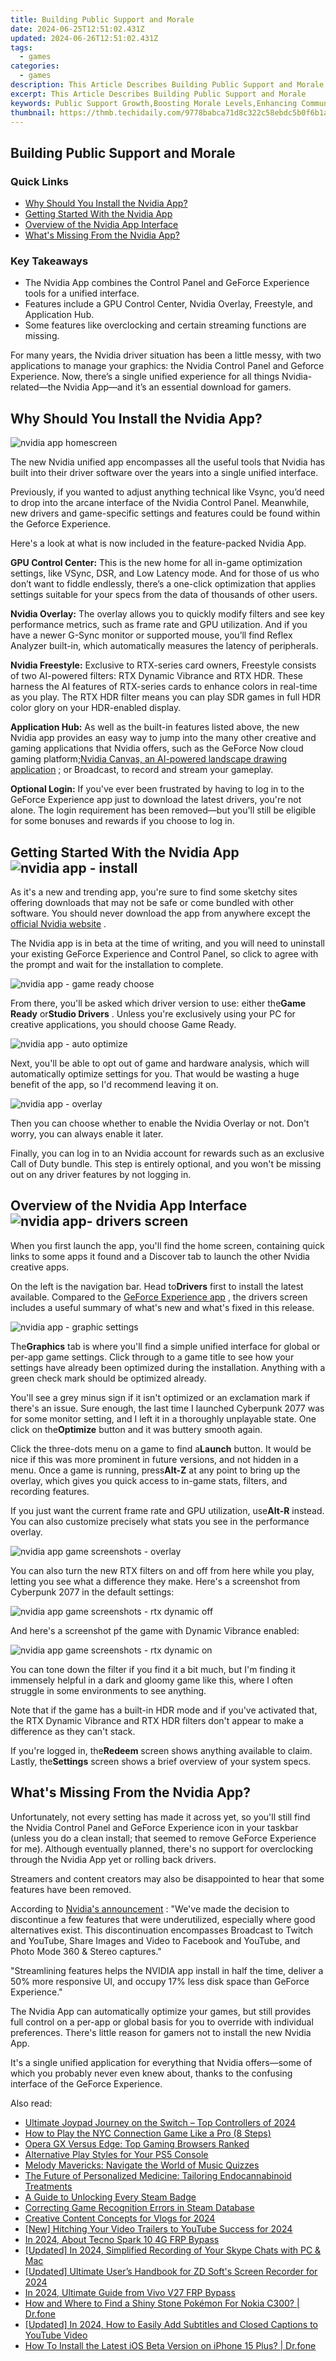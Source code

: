 ```yaml
---
title: Building Public Support and Morale
date: 2024-06-25T12:51:02.431Z
updated: 2024-06-26T12:51:02.431Z
tags:
  - games
categories:
  - games
description: This Article Describes Building Public Support and Morale
excerpt: This Article Describes Building Public Support and Morale
keywords: Public Support Growth,Boosting Morale Levels,Enhancing Community Spirit,Rallying Public Interest,Increasing Support Engagement,Elevating Morale Awareness,Strengthening Group Pride
thumbnail: https://thmb.techidaily.com/9778babca71d8c322c58ebdc5b0f6b1ae6df8f808a7e29b4ee7032e1868f5ab0.jpg
---
```


## Building Public Support and Morale

### Quick Links

* [Why Should You Install the Nvidia App?](#why-should-you-install-the-nvidia-app)
* [Getting Started With the Nvidia App](#getting-started-with-the-nvidia-app)
* [Overview of the Nvidia App Interface](#overview-of-the-nvidia-app-interface)
* [What's Missing From the Nvidia App?](#what-39-s-missing-from-the-nvidia-app)

### Key Takeaways

* The Nvidia App combines the Control Panel and GeForce Experience tools for a unified interface.
* Features include a GPU Control Center, Nvidia Overlay, Freestyle, and Application Hub.
* Some features like overclocking and certain streaming functions are missing.

 For many years, the Nvidia driver situation has been a little messy, with two applications to manage your graphics: the Nvidia Control Panel and Geforce Experience. Now, there’s a single unified experience for all things Nvidia-related—the Nvidia App—and it’s an essential download for gamers.

## Why Should You Install the Nvidia App?

![nvidia app homescreen](https://static0.makeuseofimages.com/wordpress/wp-content/uploads/2024/02/nvidia-app-homescreen.PNG)

 The new Nvidia unified app encompasses all the useful tools that Nvidia has built into their driver software over the years into a single unified interface.

 Previously, if you wanted to adjust anything technical like Vsync, you’d need to drop into the arcane interface of the Nvidia Control Panel. Meanwhile, new drivers and game-specific settings and features could be found within the Geforce Experience.

 Here's a look at what is now included in the feature-packed Nvidia App.

**GPU Control Center:** This is the new home for all in-game optimization settings, like VSync, DSR, and Low Latency mode. And for those of us who don’t want to fiddle endlessly, there’s a one-click optimization that applies settings suitable for your specs from the data of thousands of other users.

**Nvidia Overlay:** The overlay allows you to quickly modify filters and see key performance metrics, such as frame rate and GPU utilization. And if you have a newer G-Sync monitor or supported mouse, you’ll find Reflex Analyzer built-in, which automatically measures the latency of peripherals.

**Nvidia Freestyle:** Exclusive to RTX-series card owners, Freestyle consists of two AI-powered filters: RTX Dynamic Vibrance and RTX HDR. These harness the AI features of RTX-series cards to enhance colors in real-time as you play. The RTX HDR filter means you can play SDR games in full HDR color glory on your HDR-enabled display.

**Application Hub:** As well as the built-in features listed above, the new Nvidia app provides an easy way to jump into the many other creative and gaming applications that Nvidia offers, such as the GeForce Now cloud gaming platform;[Nvidia Canvas, an AI-powered landscape drawing application](https://www.makeuseof.com/nvidia-canvas-app-converts-doodles-into-lifelike-photos/) ; or Broadcast, to record and stream your gameplay.

**Optional Login:** If you've ever been frustrated by having to log in to the GeForce Experience app just to download the latest drivers, you're not alone. The login requirement has been removed—but you'll still be eligible for some bonuses and rewards if you choose to log in.

## Getting Started With the Nvidia App ![nvidia app - install](https://static1.makeuseofimages.com/wordpress/wp-content/uploads/2024/02/nvidia-app-install.PNG)

 As it's a new and trending app, you're sure to find some sketchy sites offering downloads that may not be safe or come bundled with other software. You should never download the app from anywhere except the [official Nvidia website](https://www.nvidia.com/en-us/software/nvidia-app/) .

 The Nvidia app is in beta at the time of writing, and you will need to uninstall your existing GeForce Experience and Control Panel, so click to agree with the prompt and wait for the installation to complete.

![nvidia app - game ready choose](https://static1.makeuseofimages.com/wordpress/wp-content/uploads/2024/02/nvidia-app-game-ready-choose.PNG)

 From there, you'll be asked which driver version to use: either the**Game Ready** or**Studio Drivers** . Unless you're exclusively using your PC for creative applications, you should choose Game Ready.

![nvidia app - auto optimize](https://static1.makeuseofimages.com/wordpress/wp-content/uploads/2024/02/nvidia-app-auto-optimize.PNG)

 Next, you'll be able to opt out of game and hardware analysis, which will automatically optimize settings for you. That would be wasting a huge benefit of the app, so I'd recommend leaving it on.

![nvidia app - overlay](https://static1.makeuseofimages.com/wordpress/wp-content/uploads/2024/02/nvidia-app-overlay.PNG)

 Then you can choose whether to enable the Nvidia Overlay or not. Don't worry, you can always enable it later.

 Finally, you can log in to an Nvidia account for rewards such as an exclusive Call of Duty bundle. This step is entirely optional, and you won't be missing out on any driver features by not logging in.

## Overview of the Nvidia App Interface ![nvidia app- drivers screen](https://static1.makeuseofimages.com/wordpress/wp-content/uploads/2024/02/nvidia-app-drivers-screen.PNG)

 When you first launch the app, you'll find the home screen, containing quick links to some apps it found and a Discover tab to launch the other Nvidia creative apps.

 On the left is the navigation bar. Head to**Drivers** first to install the latest available. Compared to the [GeForce Experience app](https://www.makeuseof.com/tag/geforce-experience-use-si/) , the drivers screen includes a useful summary of what's new and what's fixed in this release.

![nvidia app - graphic settings](https://static1.makeuseofimages.com/wordpress/wp-content/uploads/2024/02/nvidia-app-graphic-settings.PNG)

 The**Graphics** tab is where you'll find a simple unified interface for global or per-app game settings. Click through to a game title to see how your settings have already been optimized during the installation. Anything with a green check mark should be optimized already.

 You'll see a grey minus sign if it isn't optimized or an exclamation mark if there's an issue. Sure enough, the last time I launched Cyberpunk 2077 was for some monitor setting, and I left it in a thoroughly unplayable state. One click on the**Optimize** button and it was buttery smooth again.

 Click the three-dots menu on a game to find a**Launch** button. It would be nice if this was more prominent in future versions, and not hidden in a menu. Once a game is running, press**Alt-Z** at any point to bring up the overlay, which gives you quick access to in-game stats, filters, and recording features.

 If you just want the current frame rate and GPU utilization, use**Alt-R** instead. You can also customize precisely what stats you see in the performance overlay.

![nvidia app game screenshots - overlay](https://static1.makeuseofimages.com/wordpress/wp-content/uploads/2024/02/nvidia-app-game-screenshots-overlay.jpg)

 You can also turn the new RTX filters on and off from here while you play, letting you see what a difference they make. Here's a screenshot from Cyberpunk 2077 in the default settings:

![nvidia app game screenshots - rtx dynamic off](https://static1.makeuseofimages.com/wordpress/wp-content/uploads/2024/02/nvidia-app-game-screenshots-rtx-dynamic-off.jpg)

 And here's a screenshot pf the game with Dynamic Vibrance enabled:

![nvidia app game screenshots - rtx dynamic on](https://static1.makeuseofimages.com/wordpress/wp-content/uploads/2024/02/nvidia-app-game-screenshots-rtx-dynamic-on.jpg)

 You can tone down the filter if you find it a bit much, but I'm finding it immensely helpful in a dark and gloomy game like this, where I often struggle in some environments to see anything.

 Note that if the game has a built-in HDR mode and if you've activated that, the RTX Dynamic Vibrance and RTX HDR filters don't appear to make a difference as they can't stack.

 If you're logged in, the**Redeem** screen shows anything available to claim. Lastly, the**Settings** screen shows a brief overview of your system specs.

## What's Missing From the Nvidia App?

 Unfortunately, not every setting has made it across yet, so you'll still find the Nvidia Control Panel and GeForce Experience icon in your taskbar (unless you do a clean install; that seemed to remove GeForce Experience for me). Although eventually planned, there's no support for overclocking through the Nvidia App yet or rolling back drivers.

 Streamers and content creators may also be disappointed to hear that some features have been removed.

 According to [Nvidia's announcement](https://www.nvidia.com/en-us/geforce/news/nvidia-app-beta-download/) : "We've made the decision to discontinue a few features that were underutilized, especially where good alternatives exist. This discontinuation encompasses Broadcast to Twitch and YouTube, Share Images and Video to Facebook and YouTube, and Photo Mode 360 & Stereo captures."

 "Streamlining features helps the NVIDIA app install in half the time, deliver a 50% more responsive UI, and occupy 17% less disk space than GeForce Experience."

 The Nvidia App can automatically optimize your games, but still provides full control on a per-app or global basis for you to override with individual preferences. There's little reason for gamers not to install the new Nvidia App.

 It's a single unified application for everything that Nvidia offers—some of which you probably never even knew about, thanks to the confusing interface of the GeForce Experience.


<ins class="adsbygoogle"
     style="display:block"
     data-ad-format="autorelaxed"
     data-ad-client="ca-pub-7571918770474297"
     data-ad-slot="1223367746"></ins>



<ins class="adsbygoogle"
     style="display:block"
     data-ad-client="ca-pub-7571918770474297"
     data-ad-slot="8358498916"
     data-ad-format="auto"
     data-full-width-responsive="true"></ins>

<span class="atpl-alsoreadstyle">Also read:</span>
<div><ul>
<li><a href="https://games-able.techidaily.com/ultimate-joypad-journey-on-the-switch-top-controllers-of-2024/"><u>Ultimate Joypad Journey on the Switch – Top Controllers of 2024</u></a></li>
<li><a href="https://games-able.techidaily.com/how-to-play-the-nyc-connection-game-like-a-pro-8-steps/"><u>How to Play the NYC Connection Game Like a Pro (8 Steps)</u></a></li>
<li><a href="https://games-able.techidaily.com/opera-gx-versus-edge-top-gaming-browsers-ranked/"><u>Opera GX Versus Edge: Top Gaming Browsers Ranked</u></a></li>
<li><a href="https://games-able.techidaily.com/alternative-play-styles-for-your-ps5-console/"><u>Alternative Play Styles for Your PS5 Console</u></a></li>
<li><a href="https://games-able.techidaily.com/melody-mavericks-navigate-the-world-of-music-quizzes/"><u>Melody Mavericks: Navigate the World of Music Quizzes</u></a></li>
<li><a href="https://games-able.techidaily.com/the-future-of-personalized-medicine-tailoring-endocannabinoid-treatments/"><u>The Future of Personalized Medicine: Tailoring Endocannabinoid Treatments</u></a></li>
<li><a href="https://games-able.techidaily.com/a-guide-to-unlocking-every-steam-badge/"><u>A Guide to Unlocking Every Steam Badge</u></a></li>
<li><a href="https://games-able.techidaily.com/correcting-game-recognition-errors-in-steam-database/"><u>Correcting Game Recognition Errors in Steam Database</u></a></li>
<li><a href="https://youtube-video-recordings.techidaily.com/creative-content-concepts-for-vlogs-for-2024/"><u>Creative Content Concepts for Vlogs for 2024</u></a></li>
<li><a href="https://eaxpv-info.techidaily.com/new-hitching-your-video-trailers-to-youtube-success-for-2024/"><u>[New] Hitching Your Video Trailers to YouTube Success for 2024</u></a></li>
<li><a href="https://bypass-frp.techidaily.com/in-2024-about-tecno-spark-10-4g-frp-bypass-by-drfone-android/"><u>In 2024, About Tecno Spark 10 4G FRP Bypass</u></a></li>
<li><a href="https://desktop-recording.techidaily.com/updated-in-2024-simplified-recording-of-your-skype-chats-with-pc-and-mac/"><u>[Updated] In 2024, Simplified Recording of Your Skype Chats with PC & Mac</u></a></li>
<li><a href="https://screen-mirroring-recording.techidaily.com/updated-ultimate-users-handbook-for-zd-softs-screen-recorder-for-2024/"><u>[Updated] Ultimate User’s Handbook for ZD Soft's Screen Recorder for 2024</u></a></li>
<li><a href="https://bypass-frp.techidaily.com/in-2024-ultimate-guide-from-vivo-v27-frp-bypass-by-drfone-android/"><u>In 2024, Ultimate Guide from Vivo V27 FRP Bypass</u></a></li>
<li><a href="https://android-pokemon-go.techidaily.com/how-and-where-to-find-a-shiny-stone-pokemon-for-nokia-c300-drfone-by-drfone-virtual-android/"><u>How and Where to Find a Shiny Stone Pokémon For Nokia C300? | Dr.fone</u></a></li>
<li><a href="https://eaxpv-info.techidaily.com/updated-in-2024-how-to-easily-add-subtitles-and-closed-captions-to-youtube-video/"><u>[Updated] In 2024, How to Easily Add Subtitles and Closed Captions to YouTube Video</u></a></li>
<li><a href="https://blog-min.techidaily.com/how-to-install-the-latest-ios-beta-version-on-iphone-15-plus-drfone-by-drfone-ios-system-repair-ios-system-repair/"><u>How To Install the Latest iOS Beta Version on iPhone 15 Plus? | Dr.fone</u></a></li>
</ul></div>
